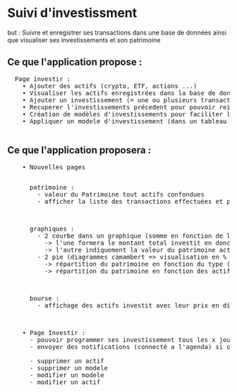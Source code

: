 <h1>Suivi d'investissment</h1>
<p>but : Suivre et enregistrer ses transactions dans une base de données ainsi que visualiser ses investissements et son patrimoine</p>

<h2>Ce que l'application propose :</h2>
  <pre>
  Page investir :
    • Ajouter des actifs (crypto, ETF, actions ...)
    • Visualiser les actifs enregistrées dans la base de données 
    • Ajouter un investissement (= une ou plusieurs transactions) en indiquant simplement le prix d'achat, la quantité et la date
    • Recuperer l'investissements précedent pour pouvoir reinvestir la même chose ou simplement pour visualiser
    • Création de modèles d'investissements pour faciliter l'investissement DCA avec l'enregistrement de transactions (afficher les actifs, leur type, ainsi que la quantité mais pas le prix)
    • Appliquer un modele d'investissement (dans un tableau modifiable)
  </pre>


<h2>Ce que l'application proposera :</h2>
  <pre>
    • Nouvelles pages
  </pre>
  <pre>
      patrimoine :
        - valeur du Patrimoine tout actifs confondues
        - afficher la liste des transactions effectuées et pouvoir filtrer en fonction du type/nom/date <br>
  </pre>
  <pre>
      graphiques :
        - 2 courbe dans un graphique (somme en fonction de la date) : 
          -> l'une formera le montant total investit en donction de la date (depuis le premier investissement jusqu'au dernier)
          -> l'autre indiquement la valeur du patrimoine actuel en recupérant les valeur des actifs via une API 
        - 2 pie (diagrammes camambert => visualisation en % par rapport à la valeur total du portefeuille) : 
          -> répartition du patrimoine en fonction du type (crypto, ETF ...) 
          -> répartition du patrimoine en fonction des actifs <br>
  </pre>
  <pre>
      bourse :
        - affichage des actifs investit avec leur prix en direct (via API) <br>
  </pre>
  <pre>
    • Page Investir :
      - pouvoir programmer ses investissement tous les x jours en ajoutant dans un agenda (google calendar API)
      - envoyer des notifications (connecté a l'agenda) si on doit rajouter de l'argent sur l'appli <br>
      - supprimer un actif
      - supprimer un modele
      - modifier un modele
      - modifier un actif
  </pre>

